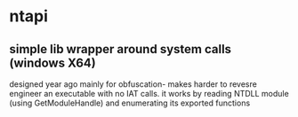 # ntapi
simple lib wrapper around system calls (windows X64)
--
designed year ago mainly for obfuscation- makes harder to revesre engineer an executable with no IAT calls.
it works by reading NTDLL module (using GetModuleHandle) and enumerating its exported functions
